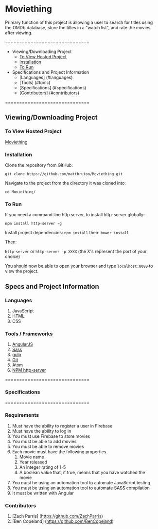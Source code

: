 # Moviething

Primary function of this project is allowing a user to search for titles using the OMDb database, store the titles in a "watch list", and rate the movies after viewing.

==============================

- Viewing/Downloading Project
    - [To View Hosted Project](#to-view-hosted-project)
    - [Installation](#installation)
    - [To Run](#torun)
- Specifications and Project Information
    - [Languages] (#languages)
    - [Tools] (#tools)
    - [Specifications] (#specifications)
    - [Contributors] (#contributors)

==============================

## Viewing/Downloading Project

### To View Hosted Project

[Moviething](https://mb-nss-exercises.firebaseapp.com/Moviething)

### Installation

Clone the repository from GitHub:

`git clone https://github.com/mattbruton/Moviething.git`

Navigate to the project from the directory it was cloned into:

`cd Moviething/`

### To Run

If you need a command line http server, to install http-server globally:

`npm install http-server -g`

Install project dependencies:
`npm install` 
then:
`bower install`

Then:

`http-server` or `http-server -p XXXX` (the X's represent the port of your choice)

You should now be able to open your browser and type `localhost:8080` to view the project.

## Specs and Project Information

### Languages

1. JavaScript
1. HTML
1. CSS

### Tools / Frameworks

1. [AngularJS](https://angularjs.org/)
1. [Sass](http://sass-lang.com/)
1. [gulp](http://gulpjs.com/)
1. [Git](https://git-scm.com/)
1. [Atom](https://atom.io/)
1. [NPM http-server](https://www.npmjs.com/package/http-server)

==============================
### Specifications
==============================
### Requirements
1. Must have the ability to register a user in Firebase
1. Must have the ability to log in
1. You must use Firebase to store movies
1. You must be able to add movies
1. You must be able to remove movies
1. Each movie must have the following properties
   1. Movie name
   1. Year released
   1. An integer rating of 1-5
   1. A boolean value that, if true, means that you have watched the movie
1. You must be using an automation tool to automate JavaScript testing
1. You must be using an automation tool to automate SASS compilation
1. It must be written with Angular

### Contributors
1. [Zach Parris] (https://github.com/ZachParris)
1. [Ben Copeland] (https://github.com/BenCopeland)